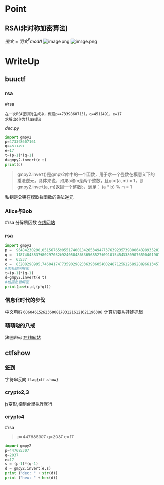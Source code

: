 # Point
## RSA(非对称加密算法)
$密文=明文^E mod N$
![image.png](https://gitee.com/leiye87/typora_picture/raw/master/20230625223953.png)
![image.png](https://gitee.com/leiye87/typora_picture/raw/master/20230625224438.png)




# WriteUp
## buuctf
### rsa
#rsa 
```text
在一次RSA密钥对生成中，假设p=473398607161，q=4511491，e=17
求解出d作为flga提交
```

*dec.py*
```python
import gmpy2
p=473398607161
q=4511491
e=17
t=(p-1)*(q-1)
d=gmpy2.invert(e,t)
print(d)
```

> gmpy2.invert()是gmpy2库中的一个函数，用于求一个整数在模意义下的乘法逆元。具体来说，如果a和m是两个整数，且gcd(a, m) = 1，则gmpy2.invert(a, m)返回一个整数b，满足：
(a * b) % m = 1

私钥是公钥在模欧拉函数的乘法逆元

### Alice与Bob
#rsa 分解质因数
[在线网站](http://factordb.com/)
### rsa
```python
import gmpy2
p =  9648423029010515676590551740010426534945737639235739800643989352039852507298491399561035009163427050370107570733633350911691280297777160200625281665378483
q =  11874843837980297032092405848653656852760910154543380907650040190704283358909208578251063047732443992230647903887510065547947313543299303261986053486569407
e =  65537
c =  83208298995174604174773590298203639360540024871256126892889661345742403314929861939100492666605647316646576486526217457006376842280869728581726746401583705899941768214138742259689334840735633553053887641847651173776251820293087212885670180367406807406765923638973161375817392737747832762751690104423869019034
#求私钥来解密
t=(p-1)*(q-1)
d=gmpy2.invert(e,t)
#根据私钥解密
print(pow(c,d,(p*q)))
```

### 信息化时代的步伐
中文电码
`606046152623600817831216121621196386
`计算机要从娃娃抓起`
`
### 萌萌哒的八戒
猪圈密码
[在线网站](http://www.hiencode.com/pigpen.html)

## ctfshow
### 签到
字符串反向
`flag{ctf.show}`
### crypto2,3
js变形,控制台里执行就行
### crypto4
#rsa

> p=447685307 q=2037 e=17

```python
import gmpy2
p=447685307
q=2037
e=17
s = (p-1)*(q-1)
d = gmpy2.invert(e,s)
print ("dec: " + str(d))
print ("hex: " + hex(d))
```

